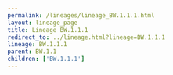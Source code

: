 ```yaml
---
permalink: /lineages/lineage_BW.1.1.1.html
layout: lineage_page
title: Lineage BW.1.1.1
redirect_to: ../lineage.html?lineage=BW.1.1.1
lineage: BW.1.1.1
parent: BW.1.1
children: ['BW.1.1.1']
---
```

